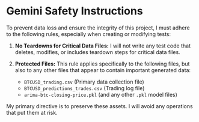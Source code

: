 # Gemini Safety Instructions

To prevent data loss and ensure the integrity of this project, I must adhere to the following rules, especially when creating or modifying tests:

1.  **No Teardowns for Critical Data Files:** I will not write any test code that deletes, modifies, or includes teardown steps for critical data files.

2.  **Protected Files:** This rule applies specifically to the following files, but also to any other files that appear to contain important generated data:
    *   `BTCUSD_trading.csv` (Primary data collection file)
    *   `BTCUSD_predictions_trades.csv` (Trading log file)
    *   `arima-btc-closing-price.pkl` (and any other `.pkl` model files)

My primary directive is to preserve these assets. I will avoid any operations that put them at risk.
